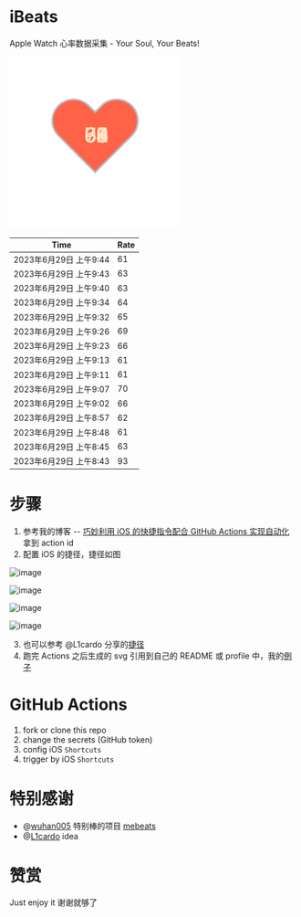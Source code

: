 # iBeats
Apple Watch 心率数据采集 - Your Soul, Your Beats!

![](./files/heart.svg)

<!--START_SECTION:my_heart_rate-->
| Time | Rate | 
 | ---- | ---- | 
| 2023年6月29日 上午9:44 | 61 |
| 2023年6月29日 上午9:43 | 63 |
| 2023年6月29日 上午9:40 | 63 |
| 2023年6月29日 上午9:34 | 64 |
| 2023年6月29日 上午9:32 | 65 |
| 2023年6月29日 上午9:26 | 69 |
| 2023年6月29日 上午9:23 | 66 |
| 2023年6月29日 上午9:13 | 61 |
| 2023年6月29日 上午9:11 | 61 |
| 2023年6月29日 上午9:07 | 70 |
| 2023年6月29日 上午9:02 | 66 |
| 2023年6月29日 上午8:57 | 62 |
| 2023年6月29日 上午8:48 | 61 |
| 2023年6月29日 上午8:45 | 63 |
| 2023年6月29日 上午8:43 | 93 |

<!--END_SECTION:my_heart_rate-->

# 步骤
1. 参考我的博客 -- [巧妙利用 iOS 的快捷指令配合 GitHub Actions 实现自动化](https://github.com/yihong0618/gitblog/issues/198) 拿到 action id
2. 配置 iOS 的捷径，捷径如图

![image](https://user-images.githubusercontent.com/15976103/122154218-0db0b480-ce97-11eb-93bb-5aec07c558dc.png)

![image](https://user-images.githubusercontent.com/15976103/122154236-186b4980-ce97-11eb-8e4b-70551a0391ae.png)

![image](https://user-images.githubusercontent.com/15976103/122154268-2d47dd00-ce97-11eb-902e-3acf292265a9.png)

![image](https://user-images.githubusercontent.com/15976103/122174055-fa144680-ceb4-11eb-9be2-3eb83cd516f7.png)

3. 也可以参考 @L1cardo 分享的[捷径](https://www.icloud.com/shortcuts/6ab6047b459c41ad822ad6b94b1c03d4)
4. 跑完 Actions 之后生成的 svg 引用到自己的 README 或 profile 中，我的[例子](https://github.com/yihong0618) 

# GitHub Actions

1. fork or clone this repo
2. change the secrets (GitHub token)
3. config iOS `Shortcuts` 
4. trigger by iOS `Shortcuts`

# 特别感谢
- @[wuhan005](https://github.com/wuhan005) 特别棒的项目 [mebeats](https://github.com/wuhan005/mebeats)
- @[L1cardo](https://github.com/L1cardo) idea

# 赞赏
Just enjoy it
谢谢就够了
